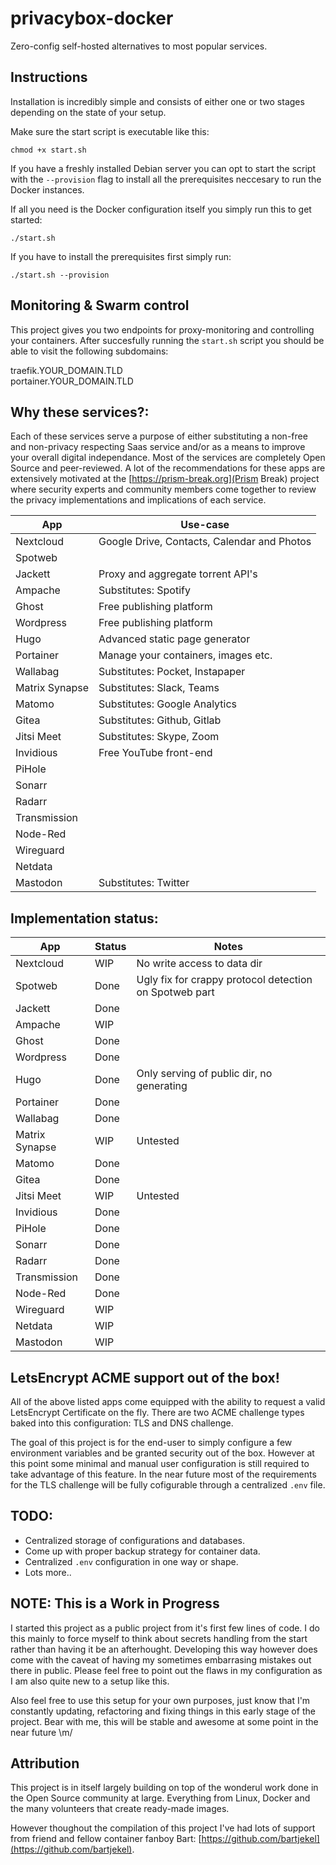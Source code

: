 # privacybox-docker
Zero-config self-hosted alternatives to most popular services.

## Instructions
Installation is incredibly simple and consists of either one or two stages depending on the state of your setup.

Make sure the start script is executable like this:
```
chmod +x start.sh
```

If you have a freshly installed Debian server you can opt to start the script with the `--provision` flag to install all the prerequisites neccesary to run the Docker instances.

If all you need is the Docker configuration itself you simply run this to get started:
```
./start.sh
```

If you have to install the prerequisites first simply run:
```
./start.sh --provision
```

## Monitoring & Swarm control
This project gives you two endpoints for proxy-monitoring and controlling your containers.
After succesfully running the `start.sh` script you should be able to visit the following subdomains:

traefik.YOUR_DOMAIN.TLD  
portainer.YOUR_DOMAIN.TLD

## Why these services?:
Each of these services serve a purpose of either substituting a non-free and non-privacy respecting Saas service and/or as a means to improve your overall digital independance. Most of the services are completely Open Source and peer-reviewed. A lot of the recommendations for these apps are extensively motivated at the [https://prism-break.org](Prism Break) project where security experts and community members come together to review the privacy implementations and implications of each service.

| App | Use-case |
|---|---|
| Nextcloud | Google Drive, Contacts, Calendar and Photos |
| Spotweb |  |
| Jackett | Proxy and aggregate torrent API's |
| Ampache | Substitutes: Spotify |
| Ghost | Free publishing platform |
| Wordpress | Free publishing platform |
| Hugo | Advanced static page generator |
| Portainer | Manage your containers, images etc. |
| Wallabag | Substitutes: Pocket, Instapaper |
| Matrix Synapse | Substitutes: Slack, Teams |
| Matomo | Substitutes: Google Analytics |
| Gitea | Substitutes: Github, Gitlab |
| Jitsi Meet | Substitutes: Skype, Zoom |
| Invidious | Free YouTube front-end |
| PiHole |  |
| Sonarr |  |
| Radarr |  |
| Transmission |  |
| Node-Red |  |
| Wireguard |  |
| Netdata |  |
| Mastodon | Substitutes: Twitter |

## Implementation status:
| App | Status | Notes |
|---|---|---|
| Nextcloud | WIP  |  No write access to data dir |
| Spotweb | Done | Ugly fix for crappy protocol detection on Spotweb part |
| Jackett | Done |  |
| Ampache | WIP  |  |
| Ghost | Done |   |
| Wordpress | Done |   |
| Hugo | Done | Only serving of public dir, no generating |
| Portainer | Done |   |
| Wallabag | Done |   |
| Matrix Synapse | WIP | Untested
| Matomo | Done |   |
| Gitea | Done |   |
| Jitsi Meet | WIP | Untested |
| Invidious | Done |   |
| PiHole | Done |   |
| Sonarr | Done |   |
| Radarr | Done |   |
| Transmission | Done |   |
| Node-Red | Done |   |
| Wireguard | WIP |   |
| Netdata | WIP |   |
| Mastodon | WIP |   |

## LetsEncrypt ACME support out of the box!
All of the above listed apps come equipped with the ability to request a valid LetsEncrypt Certificate on the fly. There are two ACME challenge types baked into this configuration: TLS and DNS challenge.

The goal of this project is for the end-user to simply configure a few environment variables and be granted security out of the box. However at this point some minimal and manual user configuration is still required to take advantage of this feature. In the near future most of the requirements for the TLS challenge will be fully cofigurable through a centralized `.env` file.

## TODO:
- Centralized storage of configurations and databases.
- Come up with proper backup strategy for container data.
- Centralized `.env` configuration in one way or shape.
- Lots more..

## NOTE: This is a Work in Progress
I started this project as a public project from it's first few lines of code. I do this mainly to force myself to think about secrets handling from the start rather than having it be an afterhought. Developing this way however does come with the caveat of having my sometimes embarrasing mistakes out there in public. Please feel free to point out the flaws in my configuration as I am also quite new to a setup like this.

Also feel free to use this setup for your own purposes, just know that I'm constantly updating, refactoring and fixing things in this early stage of the project. Bear with me, this will be stable and awesome at some point in the near future \m/

## Attribution
This project is in itself largely building on top of the wonderul work done in the Open Source community at large. Everything from Linux, Docker and the many volunteers that create ready-made images.

However thoughout the compilation of this project I've had lots of support from friend and fellow container fanboy Bart: [https://github.com/bartjekel](https://github.com/bartjekel).